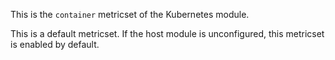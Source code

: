This is the `container` metricset of the Kubernetes module.

This is a default metricset. If the host module is unconfigured, this metricset is enabled by default.
